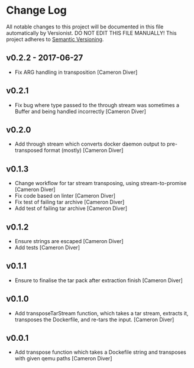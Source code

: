 # Change Log

All notable changes to this project will be documented in this file
automatically by Versionist. DO NOT EDIT THIS FILE MANUALLY!
This project adheres to [Semantic Versioning](http://semver.org/).

## v0.2.2 - 2017-06-27

* Fix ARG handling in transposition [Cameron Diver]

## v0.2.1

* Fix bug where type passed to the through stream was sometimes a Buffer and
	being handled incorrectly [Cameron Diver]

## v0.2.0

* Add through stream which converts docker daemon output to pre-transposed
	format (mostly) [Cameron Diver]

## v0.1.3

* Change workflow for tar stream transposing, using stream-to-promise [Cameron
	Diver]
* Fix code based on linter [Cameron Diver]
* Fix test of failing tar archive [Cameron Diver]
* Add test of failing tar archive [Cameron Diver]

## v0.1.2

* Ensure strings are escaped [Cameron Diver]
* Add tests [Cameron Diver]

## v0.1.1

* Ensure to finalise the tar pack after extraction finish [Cameron Diver]

## v0.1.0

* Add transposeTarStream function, which takes a tar stream, extracts it,
	transposes the Dockerfile, and re-tars the input. [Cameron Diver]

## v0.0.1

* Add transpose function which takes a Dockefile string and transposes with
	given qemu paths [Cameron Diver]
